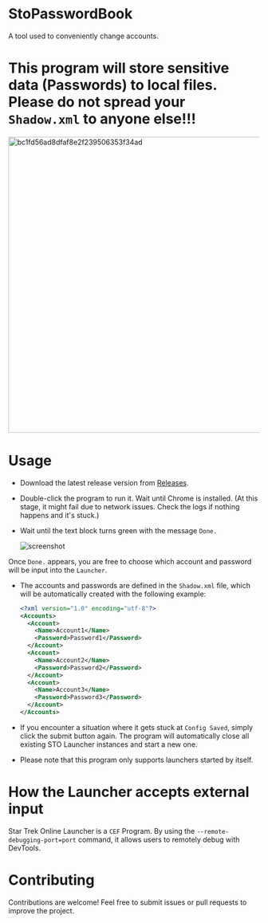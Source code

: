 # StoPasswordBook
A tool used to conveniently change accounts.

# This program will store sensitive data (Passwords) to local files. Please do not spread your `Shadow.xml` to anyone else!!!

<img width="594" alt="bc1fd56ad8dfaf8e2f239506353f34ad" src="https://github.com/user-attachments/assets/3b73681f-df1f-4bc7-b8f2-c80e24f617d7">


# Usage

* Download the latest release version from [Releases](https://github.com/XKaguya/StoPasswordBook/releases).
* Double-click the program to run it. Wait until Chrome is installed. (At this stage, it might fail due to network issues. Check the logs if nothing happens and it's stuck.)
* Wait until the text block turns green with the message `Done.`
  
  ![screenshot](https://github.com/user-attachments/assets/fe4e97a7-7087-4825-8f0d-f073bcd58962)

Once `Done.` appears, you are free to choose which account and password will be input into the `Launcher`.

* The accounts and passwords are defined in the `Shadow.xml` file, which will be automatically created with the following example:
  
  ```xml
  <?xml version="1.0" encoding="utf-8"?>
  <Accounts>
    <Account>
      <Name>Account1</Name>
      <Password>Password1</Password>
    </Account>
    <Account>
      <Name>Account2</Name>
      <Password>Password2</Password>
    </Account>
    <Account>
      <Name>Account3</Name>
      <Password>Password3</Password>
    </Account>
  </Accounts>
  ```

* If you encounter a situation where it gets stuck at `Config Saved`, simply click the submit button again. The program will automatically close all existing STO Launcher instances and start a new one.
* Please note that this program only supports launchers started by itself.

# How the Launcher accepts external input
Star Trek Online Launcher is a `CEF` Program. By using the `--remote-debugging-port=port` command, it allows users to remotely debug with DevTools.

# Contributing
Contributions are welcome! Feel free to submit issues or pull requests to improve the project.
